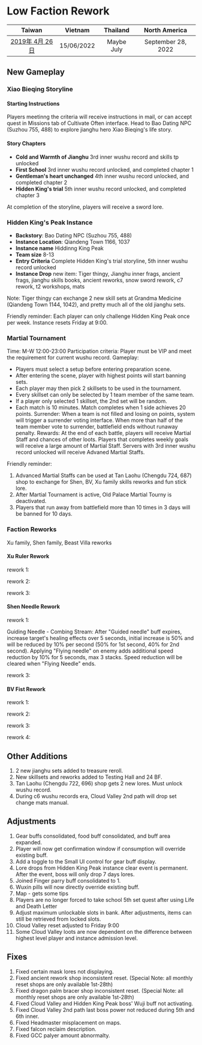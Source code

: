 # Low Faction Rework

| Taiwan | Vietnam | Thailand | North America |
| :-: | :-: | :-: | :-: |
| [2019年 4月 26日](http://9y.bfage.com/news/detail/2171) | 15/06/2022 | Maybe July | September 28, 2022 |


## New Gameplay
### Xiao Bieqing Storyline
#### Starting Instructions
Players meetinng the criteria will receive instructions in mail, or can accept quest in Missions tab of Cultivate Often interface.
Head to Bao Dating NPC (Suzhou 755, 488) to explore jianghu hero Xiao Bieqing's life story.

#### Story Chapters
- **Cold and Warmth of Jianghu** 3rd inner wushu record and skills tp unlocked
- **First School** 3rd inner wushu record unlocked, and completed chapter 1
- **Gentleman's heart unchanged** 4th inner wushu record unlocked, and completed chapter 2
- **Hidden King's trial** 5th inner wushu record unlocked, and completed chapter 3

At completion of the storyline, players will receive a sword lore.

### Hidden King's Peak Instance
- **Backstory**: Bao Dating NPC (Suzhou 755, 488)
- **Instance Location**: Qiandeng Town 1166, 1037
- **Instance name** Hiddinng King Peak
- **Team size** 8-13
- **Entry Criteria** Complete Hidden King's trial storyline, 5th inner wushu record unlocked
- **Instance Drop** new item: Tiger thingy, Jianghu inner frags, ancient frags, jianghu skills books, ancient reworks, snow sword rework, c7 rework, t2 workshops, mats

Note: Tiger thingy can exchange 2 new skill sets at Grandma Medicine (Qiandeng Town 1144, 1042), and pretty much all of the old jianghu sets.

Friendly reminder: Each player can only challenge Hidden King Peak once per week. Instance resets Friday at 9:00.

### Martial Tournament
Time: M-W 12:00-23:00
Participation criteria: Player must be VIP and meet the requirement for current wushu record.
Gameplay:
- Players must select a setup before entering preparation scene.
- After entering the scene, player with highest points will start banning sets.
- Each player may then pick 2 skillsets to be used in the tournament.
- Every skillset can only be selected by 1 team member of the same team.
- If a player only selected 1 skillset, the 2nd set will be random.
- Each match is 10 minutes. Match completes when 1 side achieves 20 points.
Surrender: When a team is not filled and losing on points, system will trigger a surrender voting interface. When more than half of the team member vote to surrender, battlefield ends without runaway penalty.
Rewards: At the end of each battle, players will receive Martial Staff and chances of other loots. Players that completes weekly goals will receive a large amount of Martial Staff. Servers with 3rd inner wushu record unlocked will receive Advaned Martial Staffs.

Friendly reminder:
1. Advanced Martial Staffs can be used at Tan Laohu (Chengdu 724, 687) shop to exchange for Shen, BV, Xu family skills reworks and fun stick lore.
1. After Martial Tournament is active, Old Palace Martial Tourny is deactivated.
1. Players that run away from battlefield more than 10 times in 3 days will be banned for 10 days.

### Faction Reworks
Xu family, Shen family, Beast Villa reworks
#### Xu Ruler Rework
rework 1:

rework 2:

rework 3:

#### Shen Needle Rework
rework 1:

Guiding Needle - Combing Stream: After "Guided needle" buff expires, increase target's healing effects over 5 seconds, initial increase is 50% and will be reduced by 10% per second (50% for 1st second, 40% for 2nd second). Applying "Flying needle" on enemy adds additional speed reduction by 10% for 5 seconds, max 3 stacks. Speed reduction will be cleared when "Flying Needle" ends.

rework 3:

#### BV Fist Rework
rework 1:

rework 2:

rework 3:

rework 4:

## Other Additions
1. 2 new jianghu sets added to treasure reroll.
1. New skillsets and reworks added to Testing Hall and 24 BF.
1. Tan Laohu (Chengdu 722, 696) shop gets 2 new lores. Must unlock wushu record.
1. During c6 wushu records era, Cloud Valley 2nd path will drop set change mats manual.

## Adjustments
1. Gear buffs consolidated, food buff consolidated, and buff area expanded.
1. Player will now get confirmation window if consumption will override existing buff.
1. Add a toggle to the Small UI control for gear buff display.
1. Lore drops from Hidden King Peak instance clear event is permanent. After the event, boss will only drop 7 days lores.
1. Joined Finger parry buff consolidated to 1.
1. Wuxin pills will now directly override existing buff.
1. Map - gets some tips
1. Players are no longer forced to take school 5th set quest after using Life and Death Letter
1. Adjust maximum unlockable slots in bank. After adjustments, items can still be retrieved from locked slots.
1. Cloud Valley reset adjusted to Friday 9:00
1. Some Cloud Valley loots are now dependent on the difference between highest level player and instance admission level.


## Fixes
1. Fixed certain mask lores not displaying.
1. Fixed ancient rework shop inconsistent reset. (Special Note: all monthly reset shops are only available 1st-28th)
1. Fixed dragon palm bracer shop inconsistent reset. (Special Note: all monthly reset shops are only available 1st-28th)
1. Fixed Cloud Valley and Hidden King Peak boss' Wuji buff not activating.
1. Fixed Cloud Valley 2nd path last boss power not reduced during 5th and 6th inner.
1. Fixed Headmaster misplacement on maps.
1. Fixed falcon reclaim description.
1. Fixed GCC palyer amount abnormalty.
